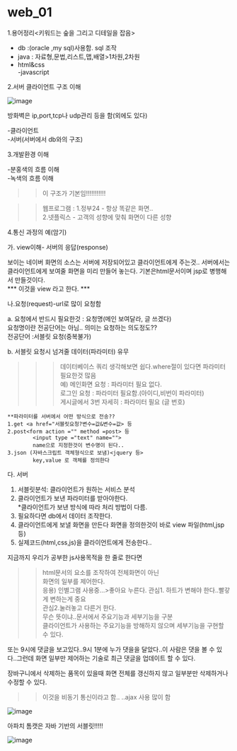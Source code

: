 # web_01  
  
  
  
  
  
1.용어정리<키워드는 숲을 그리고 디테일을 잡음>  
- db :(oracle ,my sql)사용함. sql 조작  
- java : 자료형,문법,리스트,맵,배열>1차원,2차원
- html&css  
-javascript  
   
2.서버 클라이언트 구조 이해  
  
  
![image](https://user-images.githubusercontent.com/80766275/201236193-e8bddd17-d74a-44fe-863a-62c99d1165cd.png)

  
방화벽은 ip,port,tcp나 udp관리 등을 함(외에도 있다)
  
-클라이언트  
-서버(서버에서 db와의 구조)  
  
  
  
  
3.개발환경 이해  
  
  
-분홍색의 흐름 이해  
-녹색의 흐름 이해
  
  >>이 구조가 기본임!!!!!!!!!!!  
  
  >>웹프로그램 : 
    1.정부24 - 항상 똑같은 화면..  
    2.넷플릭스 - 고객의 성향에 맞춰 화면이 다른 성향  
  
  
  
  
4.통신 과정의 예(암기)    
  
가. view이해- 서버의 응답(response)  
  
보이는 네이버 화면의 소스는 서버에 저장되어있고 클라이언트에게 주는것.. 
서버에서는 클라이언트에게 보여줄 화면을 미리 만들어 놓는다. 
기본은html문서이며 jsp로 병행해서 만들것이다.  
*** 이것을 view 라고 한다. ***  
  
  
나.요청(request)-url로 많이 요청함    
  
a. 요청에서 반드시 필요한것 : 요청명(메인 보여달라, 글 쓰겠다)  
요청명이란 전공단어는 아님.. 의미는 요청하는 의도정도??  
  전공단어 :서블릿 요청(중복불가)  
  
b. 서블릿 요청시 넘겨줄 데이터(파라미터) 유무  
>>>데이터베이스 쿼리 생각해보면 쉽다.where절이 있다면 파라미터 필요한것 많음  
예) 메인화면 요청 : 파라미터 필요 없다.  
    로그인 요청 : 파라미터 필요함.(아이디,비번이 파라미터)  
    게시글에서 3번 자세히 : 파라미터 필요 (글 번호)
    
    **파라미터를 서버에서 어떤 방식으로 전송??
    1.get <a href="서블릿요청?변수=값&변수=값> 등  
    2.post<form action ="" method =post> 등  
            <input type ="text" name="">
            name으로 지정한것이 변수명이 된다..
    3.json (자바스크립트 객체형식으로 보냄)<jquery 등>  
            key,value 로 객체를 정의한다  
  
  
  
다. 서버  
1. 서블릿분석:  클라이언트가 원하는 서비스 분석    
2. 클라이언트가 보낸 파라미터를 받아야한다.  
    *클라이언트가 보낸 방식에 따라 처리 방법이 다름.  
3. 필요하다면 db에서 데이터 조작한다.
4. 클라이언트에게 보낼 화면을 만든다
   화면을 정의한것이 바로 view 파일(html,jsp 등)  
5. 실제코드(html,css,js)을 클라이언트에게 전송한다..  
  
  
지금까지 우리가 공부한 js사용목적을 한 줄로 한다면  
>> html문서의 요소를 조작하여 전체화면이 아닌  
  화면의 일부를 제어한다.  
  응용) 인별그램 사용중...>좋아요 누른다.
        관심1. 하트가 변해야 한다..빨갛게 변하는게 중요  
        관심2.눌러놓고 다른거 한다.  
  무슨 뜻이냐..문서에서 주요기능과 세부기능을 구분  
  클라이언트가 사용하는 주요기능을 방해하지 않으며 세부기능을 구현할 수 있다.  
  
  또는 9시에 댓글을 보고있다..9시 1분에 누가 댓을을 달았다..이 사람은 댓을 볼 수 있다..그런데 화면 일부만 제어하는 기술로
  최근 댓글을 업데이트 할 수 있다.  
    
  장바구니에서 삭제하는 품목이 있을때 화면 전체를 갱신하지 않고 일부분만 삭제하거나 수정할 수 있다.  
  >>이것을 비동기 통신이라고 함..  ..ajax 사용 많이 함  
  
  
![image](https://user-images.githubusercontent.com/80766275/201247563-e021be0f-c02d-4d7e-8c40-bb186f7e1789.png)
  
  
아파치 톰캣은 자바 기반의 서블릿!!!!!  
  
  
  
  
![image](https://user-images.githubusercontent.com/80766275/201254514-569526db-3893-4d47-a2bb-610ac9c12fae.png)
  
  

